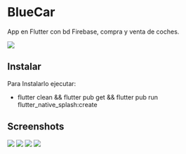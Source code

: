 # BlueCar

App en Flutter con bd Firebase, compra y venta de coches.

![](images/cover.png)


## Instalar

Para Instalarlo ejecutar:
- flutter clean && flutter pub get && flutter pub run flutter_native_splash:create

## Screenshots

![](images/1.jpg)
![](images/2.jpg)
![](images/3.jpg)
![](images/4.jpg)
